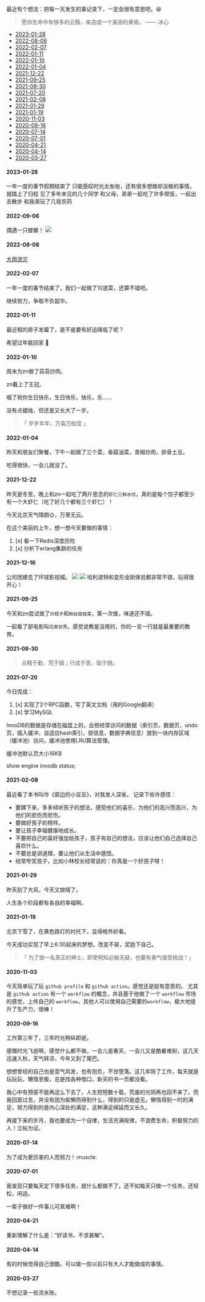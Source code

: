 最近有个想法：把每一天发生的事记录下，一定会很有意思吧。:laughing:

> 愿你生命中有够多的云翳，来造成一个美丽的黄昏。    —— 冰心

* [2023-01-28](#user-content-20230128)
* [2022-08-08](#user-content-20220808)
* [2022-02-07](#user-content-20220207)
* [2022-01-11](#user-content-20220111)
* [2022-01-10](#user-content-20220110)
* [2022-01-04](#user-content-20220104)
* [2021-12-22](#user-content-20211222)
* [2021-09-25](#user-content-20210925)
* [2021-08-30](#user-content-20210830)
* [2021-07-20](#user-content-20210720)
* [2021-02-08](#user-content-20210208)
* [2021-01-29](#user-content-20210129)
* [2021-01-19](#user-content-20210119)
* [2020-11-03](#user-content-20201103)
* [2020-09-16](#user-content-20200916)
* [2020-07-14](#user-content-20200714)
* [2020-07-01](#user-content-20200701)
* [2020-04-21](#user-content-20200421)
* [2020-04-14](#user-content-20200414)
* [2020-03-27](#user-content-20200327)

#### 2023-01-28
<span id='20230128'>
</span>
一年一度的春节假期结束了
只能感叹时光太匆匆，还有很多想做却没做的事情，就踏上了归程
见了多年未见的几个同学
和父母，弟弟一起吃了许多顿饭，一起出去散步
和我弟玩了几局农药

#### 2022-09-06
<span id='20220906'>
</span>

偶遇一只螳螂！
![](../img/20220906/1.jpg)

#### 2022-08-08
<span id='20220808'>
</span>

[大雨滂沱](../img/20220808/1.mp4)

#### 2022-02-07
<span id='20220207'>
</span>

一年一度的春节结束了，我们一起做了10道菜，还算不错吧。

继续努力，争取不负韶华。

#### 2022-01-11
<span id='20220111'>
</span>

最近租的房子发霉了，是不是要有好运降临了呢？

希望过年能回家 :train:

#### 2022-01-10
<span id='20220110'>
</span>

周末为zn做了蒜苔炒肉。

zn戴上了王冠。

唱了祝你生日快乐，生日快乐，快乐，乐……

没有点蜡烛，但还是又长大了一岁。
> 「 岁岁年年，万喜万般宜 」


#### 2022-01-04
<span id='20220104'>
</span>
昨天和朋友们聚餐，下午一起做了三个菜，香菇油菜，青椒炒肉，排骨土豆。

吃得很快，一会儿就没了。


#### 2021-12-22
<span id='20211222'>
</span>

昨天是冬至，晚上和zn一起吃了两斤思念的`虾仁三鲜水饺`，真的是每个饺子都至少有一个大虾仁（吃了好几个都有三个虾仁）！

今天北京天气晴朗:sun_with_face:，万里无云。

在这个美丽的上午，想一想今天要做的事情：
1. [x] 看一下Redis深度历险
2. [x] 分析下erlang集群的任务


#### 2021-12-16
<span id='20211216'>
</span>

公司团建去了环球影视城。
![](../img/20211216/1.jpeg)
![](../img/20211216/2.jpeg)
哈利波特和变形金刚体验都非常不错，玩得很开心！


#### 2021-09-25
<span id='20210925'>
</span>

今天和zn尝试做了`炒蛏子`和`粉丝娃娃菜`，第一次做，味道还不错。

一起看了部电影叫`完美世界`。感觉说教是没用的，你的一言一行就是最重要的教育。

#### 2021-08-30
<span id='20210830'>
</span>

> 业精于勤，荒于嬉；行成于思，毁于随。

#### 2021-07-20
<span id='20210720'>
</span>

今日完成：
1. [x] 实现了2个RPC函数，写了英文文档（用的Google翻译）
2. [x] 学习MySQL

InnoDB的数据是存储在磁盘上的，会把经常访问的数据（索引页，数据页，undo页，插入缓冲，自适应hash索引，锁信息，数据字典信息）放到一块内存区域（缓冲池）访问，缓冲池使用LRU算法管理。

缓冲池默认页大小16KB

show engine innodb status;

#### 2021-02-08
<span id='20210208'>
</span>

最近看了本书叫作《窗边的小豆豆》，对我发人深省。
记录下些许感悟：
- 要蹲下来，多多倾听孩子的想法，感受他们的喜乐，为他们的高兴而高兴，为他们的悲伤而悲伤。
- 要做好孩子的榜样。
- 要让孩子幸福健康地成长。
- 不要把自己的喜好强加给孩子，孩子有自己的想法，应该让他们自己选择自己喜欢什么。
- 不要总是讲道理，要让他们从生活中感悟。
- 经常夸奖孩子，比如小林校长经常说的：你真是一个好孩子呀！

#### 2021-01-29
<span id='20210129'>
</span>

昨天刮了大风，今天又放晴了。

人生各个阶段都有各自的幸福啊。

#### 2021-01-19
<span id='20210119'>
</span>
北京下雪了，在黄色路灯的衬托下，显得格外好看。

今天成功实现了早上6:30起床的梦想。改变不易，奖励下自己。

>「 为了做一名真正的绅士，即使明知必输无疑，也要有勇气接受挑战！」

#### 2020-11-03
<span id='20201103'>
</span>

今天简单玩了玩 `github profile` 和 `github action`。感觉还是挺有意思的。
尤其是 `github action` 有一个 `workflow` 的概念，并且基于他做了一个 `workflow` 市场的感觉，上传自己的 `workflow`，其他人可以使用自己需要的`workflow`，极大地提升了生产力，很棒！


#### 2020-09-16
<span id='20200916'>
工作第三年了，三年时光稍纵即逝。

感慨时光飞逝啊，感觉什么都不做，一会儿是春天，一会儿又是酷暑难耐，这几天迅速入秋，天气转凉，今年又到了尾巴。

想想曾经的自己也是意气风发，也有抱负，不甘堕落。这几年除了工作，每天就是玩玩玩，懒惰至极，总是找各种借口，新买的书一页都没看。

我心中有预感不能再这么下去了，人生短短数十载，荒废的光阴再也回不来了。而我回首过去，并没有因为偷懒而得到什么，得到的只是虚无。懒惰得到一时的满足，努力得到的是内心深处的满足，这种满足绵延而又长久。

再接下来的岁月，我也要成为一个自律，生活充满规律，不浪费生命，积极努力的人！立帖为证。
</span>

#### 2020-07-14
<span id='20200714'>
为了成为更厉害的人而努力！:muscle:
</span>

#### 2020-07-01
<span id='20200701'>
我发现只要每天定下很多任务，就什么都做不了。还不如每天只做一个任务，还轻松，闲适。

一辈子做好一件事儿可真难啊！
</span>

#### 2020-04-21
<span id='20200421'>
重新理解了什么是：“好读书，不求甚解”。
</span>

#### 2020-04-14
<span id='20200414'>
有的时候觉得自己很酷，可以做一些以前只有大人才能做成的事情。
</span>

#### 2020-03-27
<span id='20200327'>
不想记录一些流水账。
</span>
